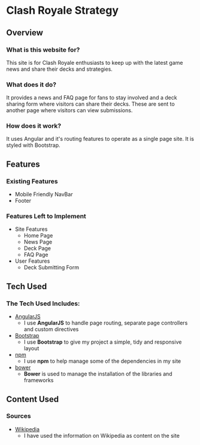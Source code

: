 # Clash Royale Strategy
## Overview
### What is this website for?
This site is for Clash Royale enthusiasts to keep up with the latest game news and share their decks and strategies.
### What does it do?
It provides a news and FAQ page for fans to stay involved and a deck sharing form where visitors can share their decks. These are sent to another page where visitors can view submissions.
### How does it work?
It uses Angular and it's routing features to operate as a single page site. It is styled with Bootstrap.
## Features
### Existing Features
- Mobile Friendly NavBar
- Footer
### Features Left to Implement
- Site Features
    - Home Page
    - News Page
    - Deck Page
    - FAQ Page
- User Features
    - Deck Submitting Form
## Tech Used
### The Tech Used Includes:
- [AngularJS](https://angularjs.org/)
    - I use **AngularJS** to handle page routing, separate page controllers and custom directives
- [Bootstrap](http://getbootstrap.com/)
    - I use **Bootstrap** to give my project a simple, tidy and responsive layout
- [npm](https://www.npmjs.com/)
    - I use **npm** to help manage some of the dependencies in my site
- [bower](https://bower.io/)
    - **Bower** is used to manage the installation of the libraries and frameworks
## Content Used
### Sources
- [Wikipedia](https://en.wikipedia.org/wiki/Clash_Royale)
    - I have used the information on Wikipedia as content on the site
